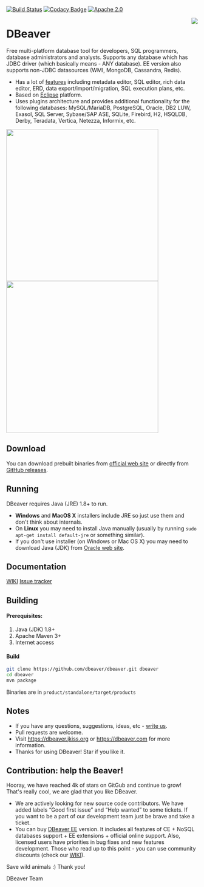 [![Build Status](https://travis-ci.org/dbeaver/dbeaver.svg?branch=devel)](https://travis-ci.org/dbeaver/dbeaver)
[![Codacy Badge](https://api.codacy.com/project/badge/Grade/93fcfdba7805406298b2e60c9d56f50e)](https://www.codacy.com/app/serge/dbeaver?utm_source=github.com&amp;utm_medium=referral&amp;utm_content=dbeaver/dbeaver&amp;utm_campaign=Badge_Grade)
[![Apache 2.0](https://img.shields.io/github/license/cronn-de/jira-sync.svg)](http://www.apache.org/licenses/LICENSE-2.0)
<!--[![paypal](https://img.shields.io/badge/Donate-PayPal-green.svg)](https://www.paypal.com/cgi-bin/webscr?cmd=_s-xclick&hosted_button_id=KFGAGZ24YZE3C)-->

<img src="https://github.com/dbeaver/dbeaver/wiki/images/dbeaver-icon-64x64.png" align="right"/>

# DBeaver

Free multi-platform database tool for developers, SQL programmers, database administrators and analysts. 
Supports any database which has JDBC driver (which basically means - ANY database). EE version also supports non-JDBC datasources (WMI, MongoDB, Cassandra, Redis).

* Has a lot of <a href="https://github.com/dbeaver/dbeaver/wiki">features</a> including metadata editor, SQL editor, rich data editor, ERD, data export/import/migration, SQL execution plans, etc.
* Based on <a href="http://www.eclipse.org/">Eclipse</a> platform.
* Uses plugins architecture and provides additional functionality for the following databases: MySQL/MariaDB, PostgreSQL, Oracle, DB2 LUW, Exasol, SQL Server, Sybase/SAP ASE, SQLite, Firebird, H2, HSQLDB, Derby, Teradata, Vertica, Netezza, Informix, etc.

<a href="https://dbeaver.jkiss.org/product/dbeaver-ss-classic.png"><img src="https://dbeaver.jkiss.org/product/dbeaver-ss-classic.png" width="400"/></a>
<a href="https://dbeaver.jkiss.org/product/dbeaver-ss-dark.png"><img src="https://dbeaver.jkiss.org/product/dbeaver-ss-dark.png" width="400"/></a>

## Download

You can download prebuilt binaries from <a href="https://dbeaver.jkiss.org/download">official web site</a> or directly from <a href="https://github.com/dbeaver/dbeaver/releases">GitHub releases</a>.

## Running

DBeaver requires Java (JRE) 1.8+ to run.

* <b>Windows</b> and <b>MacOS X</b> installers include JRE so just use them and don't think about internals.
* On <b>Linux</b> you may need to install Java manually (usually by running `sudo apt-get install default-jre` or something similar).
* If you don't use installer (on Windows or Mac OS X) you may need to download Java (JDK) from <a href="http://www.oracle.com/technetwork/java/javase/downloads/jdk8-downloads-2133151.html">Oracle web site</a>.

## Documentation

<a href="https://github.com/dbeaver/dbeaver/wiki">WIKI</a>
<a href="https://github.com/dbeaver/dbeaver/issues">Issue tracker</a>

## Building

#### Prerequisites:

 1. Java (JDK) 1.8+
 2. Apache Maven 3+
 3. Internet access

#### Build

```sh
git clone https://github.com/dbeaver/dbeaver.git dbeaver
cd dbeaver
mvn package
```
Binaries are in `product/standalone/target/products`

## Notes

- If you have any questions, suggestions, ideas, etc - <a href="mailto:support@jkiss.org">write us</a>.
- Pull requests are welcome.
- Visit https://dbeaver.jkiss.org or https://dbeaver.com for more information.
- Thanks for using DBeaver! Star if you like it.

## Contribution: help the Beaver!

Hooray, we have reached 4k of stars on GitGub and continue to grow!
That's really cool, we are glad that you like DBeaver.

- We are actively looking for new source code contributors. We have added labels “Good first issue” and “Help wanted” to some tickets. If you want to be a part of our development team just be brave and take a ticket.
- You can buy <a href="https://dbeaver.com/download">DBeaver EE</a> version. It includes all features of CE + NoSQL databases support + EE extensions + official online support. Also, licensed users have priorities in bug fixes and new features development.
Those who read up to this point - you can use community discounts (check our <a href="https://github.com/dbeaver/dbeaver/wiki/Enterprise-Edition">WIKI</a>).

Save wild animals :) Thank you!  

DBeaver Team
